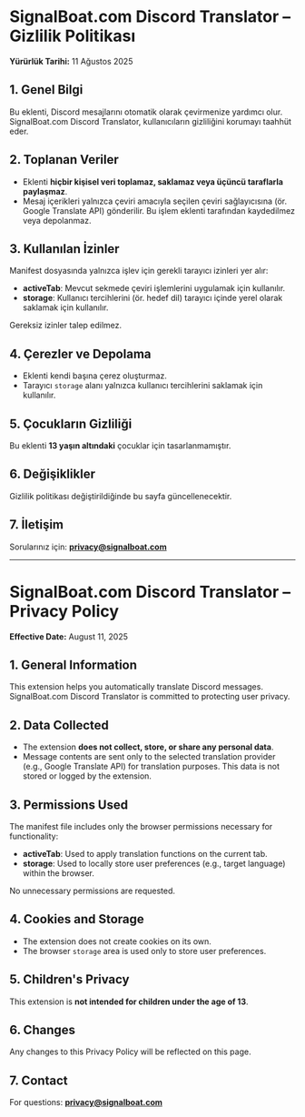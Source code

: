 # SignalBoat.com Discord Translator – Gizlilik Politikası  
**Yürürlük Tarihi:** 11 Ağustos 2025  

## 1. Genel Bilgi  
Bu eklenti, Discord mesajlarını otomatik olarak çevirmenize yardımcı olur. SignalBoat.com Discord Translator, kullanıcıların gizliliğini korumayı taahhüt eder.  

## 2. Toplanan Veriler  
- Eklenti **hiçbir kişisel veri toplamaz, saklamaz veya üçüncü taraflarla paylaşmaz**.  
- Mesaj içerikleri yalnızca çeviri amacıyla seçilen çeviri sağlayıcısına (ör. Google Translate API) gönderilir. Bu işlem eklenti tarafından kaydedilmez veya depolanmaz.  

## 3. Kullanılan İzinler  
Manifest dosyasında yalnızca işlev için gerekli tarayıcı izinleri yer alır:  
- **activeTab**: Mevcut sekmede çeviri işlemlerini uygulamak için kullanılır.  
- **storage**: Kullanıcı tercihlerini (ör. hedef dil) tarayıcı içinde yerel olarak saklamak için kullanılır.  

Gereksiz izinler talep edilmez.  

## 4. Çerezler ve Depolama  
- Eklenti kendi başına çerez oluşturmaz.  
- Tarayıcı `storage` alanı yalnızca kullanıcı tercihlerini saklamak için kullanılır.  

## 5. Çocukların Gizliliği  
Bu eklenti **13 yaşın altındaki** çocuklar için tasarlanmamıştır.  

## 6. Değişiklikler  
Gizlilik politikası değiştirildiğinde bu sayfa güncellenecektir.  

## 7. İletişim  
Sorularınız için: **privacy@signalboat.com**  

---

# SignalBoat.com Discord Translator – Privacy Policy  
**Effective Date:** August 11, 2025  

## 1. General Information  
This extension helps you automatically translate Discord messages. SignalBoat.com Discord Translator is committed to protecting user privacy.  

## 2. Data Collected  
- The extension **does not collect, store, or share any personal data**.  
- Message contents are sent only to the selected translation provider (e.g., Google Translate API) for translation purposes. This data is not stored or logged by the extension.  

## 3. Permissions Used  
The manifest file includes only the browser permissions necessary for functionality:  
- **activeTab**: Used to apply translation functions on the current tab.  
- **storage**: Used to locally store user preferences (e.g., target language) within the browser.  

No unnecessary permissions are requested.  

## 4. Cookies and Storage  
- The extension does not create cookies on its own.  
- The browser `storage` area is used only to store user preferences.  

## 5. Children's Privacy  
This extension is **not intended for children under the age of 13**.  

## 6. Changes  
Any changes to this Privacy Policy will be reflected on this page.  

## 7. Contact  
For questions: **privacy@signalboat.com**  


